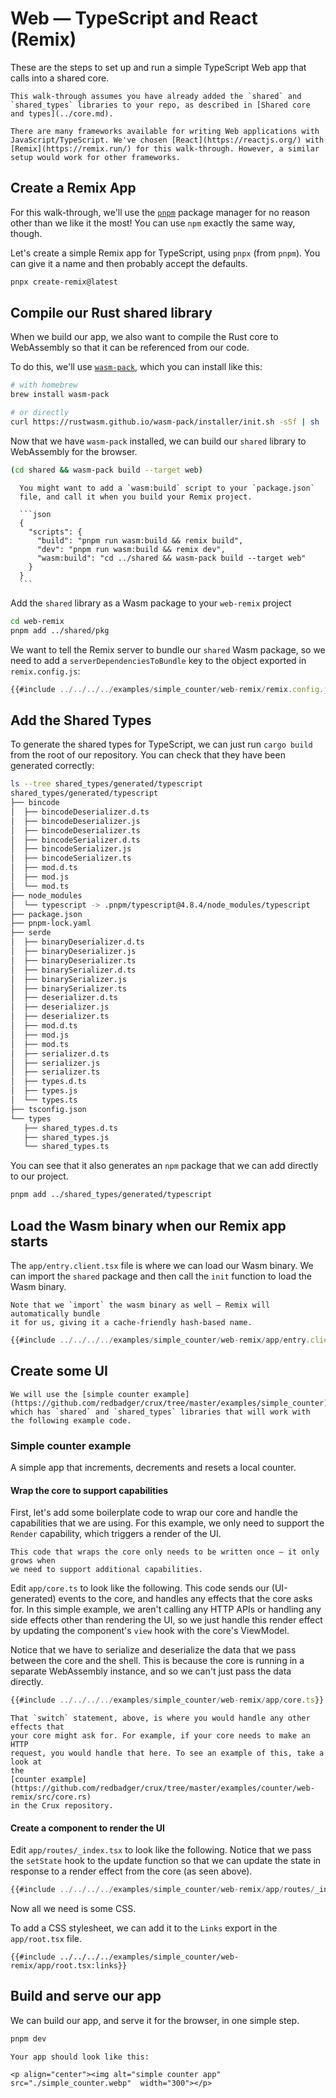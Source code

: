 # Web — TypeScript and React (Remix)

These are the steps to set up and run a simple TypeScript Web app that calls
into a shared core.

```admonish
This walk-through assumes you have already added the `shared` and `shared_types` libraries to your repo, as described in [Shared core and types](../core.md).
```

```admonish info
There are many frameworks available for writing Web applications with JavaScript/TypeScript. We've chosen [React](https://reactjs.org/) with [Remix](https://remix.run/) for this walk-through. However, a similar setup would work for other frameworks.
```

## Create a Remix App

For this walk-through, we'll use the [`pnpm`](https://pnpm.io/) package manager
for no reason other than we like it the most! You can use `npm` exactly the same
way, though.

Let's create a simple Remix app for TypeScript, using `pnpx` (from `pnpm`). You
can give it a name and then probably accept the defaults.

```sh
pnpx create-remix@latest
```

## Compile our Rust shared library

When we build our app, we also want to compile the Rust core to WebAssembly so
that it can be referenced from our code.

To do this, we'll use
[`wasm-pack`](https://rustwasm.github.io/wasm-pack/installer/), which you can
install like this:

```sh
# with homebrew
brew install wasm-pack

# or directly
curl https://rustwasm.github.io/wasm-pack/installer/init.sh -sSf | sh
```

Now that we have `wasm-pack` installed, we can build our `shared` library to
WebAssembly for the browser.

```sh
(cd shared && wasm-pack build --target web)
```

````admonish tip
  You might want to add a `wasm:build` script to your `package.json`
  file, and call it when you build your Remix project.

  ```json
  {
    "scripts": {
      "build": "pnpm run wasm:build && remix build",
      "dev": "pnpm run wasm:build && remix dev",
      "wasm:build": "cd ../shared && wasm-pack build --target web"
    }
  }
  ```
````

Add the `shared` library as a Wasm package to your `web-remix` project

```sh
cd web-remix
pnpm add ../shared/pkg
```

We want to tell the Remix server to bundle our `shared` Wasm package, so we need
to add a `serverDependenciesToBundle` key to the object exported in
`remix.config.js`:

```js
{{#include ../../../../examples/simple_counter/web-remix/remix.config.js}}
```

## Add the Shared Types

To generate the shared types for TypeScript, we can just run `cargo build` from
the root of our repository. You can check that they have been generated
correctly:

```sh
ls --tree shared_types/generated/typescript
shared_types/generated/typescript
├── bincode
│  ├── bincodeDeserializer.d.ts
│  ├── bincodeDeserializer.js
│  ├── bincodeDeserializer.ts
│  ├── bincodeSerializer.d.ts
│  ├── bincodeSerializer.js
│  ├── bincodeSerializer.ts
│  ├── mod.d.ts
│  ├── mod.js
│  └── mod.ts
├── node_modules
│  └── typescript -> .pnpm/typescript@4.8.4/node_modules/typescript
├── package.json
├── pnpm-lock.yaml
├── serde
│  ├── binaryDeserializer.d.ts
│  ├── binaryDeserializer.js
│  ├── binaryDeserializer.ts
│  ├── binarySerializer.d.ts
│  ├── binarySerializer.js
│  ├── binarySerializer.ts
│  ├── deserializer.d.ts
│  ├── deserializer.js
│  ├── deserializer.ts
│  ├── mod.d.ts
│  ├── mod.js
│  ├── mod.ts
│  ├── serializer.d.ts
│  ├── serializer.js
│  ├── serializer.ts
│  ├── types.d.ts
│  ├── types.js
│  └── types.ts
├── tsconfig.json
└── types
   ├── shared_types.d.ts
   ├── shared_types.js
   └── shared_types.ts
```

You can see that it also generates an `npm` package that we can add directly to
our project.

```sh
pnpm add ../shared_types/generated/typescript
```

## Load the Wasm binary when our Remix app starts

The `app/entry.client.tsx` file is where we can load our Wasm binary. We can
import the `shared` package and then call the `init` function to load the Wasm
binary.

```admonish
Note that we `import` the wasm binary as well — Remix will automatically bundle
it for us, giving it a cache-friendly hash-based name.
```

```ts
{{#include ../../../../examples/simple_counter/web-remix/app/entry.client.tsx}}
```

## Create some UI

```admonish example
We will use the [simple counter example](https://github.com/redbadger/crux/tree/master/examples/simple_counter), which has `shared` and `shared_types` libraries that will work with the following example code.
```

### Simple counter example

A simple app that increments, decrements and resets a local counter.

#### Wrap the core to support capabilities

First, let's add some boilerplate code to wrap our core and handle the
capabilities that we are using. For this example, we only need to support the
`Render` capability, which triggers a render of the UI.

```admonish
This code that wraps the core only needs to be written once — it only grows when
we need to support additional capabilities.
```

Edit `app/core.ts` to look like the following. This code sends our
(UI-generated) events to the core, and handles any effects that the core asks
for. In this simple example, we aren't calling any HTTP APIs or handling any
side effects other than rendering the UI, so we just handle this render effect
by updating the component's `view` hook with the core's ViewModel.

Notice that we have to serialize and deserialize the data that we pass between
the core and the shell. This is because the core is running in a separate
WebAssembly instance, and so we can't just pass the data directly.

```typescript
{{#include ../../../../examples/simple_counter/web-remix/app/core.ts}}
```

```admonish tip
That `switch` statement, above, is where you would handle any other effects that
your core might ask for. For example, if your core needs to make an HTTP
request, you would handle that here. To see an example of this, take a look at
the
[counter example](https://github.com/redbadger/crux/tree/master/examples/counter/web-remix/src/core.rs)
in the Crux repository.
```

#### Create a component to render the UI

Edit `app/routes/_index.tsx` to look like the following. Notice that we pass the
`setState` hook to the update function so that we can update the state in
response to a render effect from the core (as seen above).

```typescript
{{#include ../../../../examples/simple_counter/web-remix/app/routes/_index.tsx}}
```

Now all we need is some CSS.

To add a CSS stylesheet, we can add it to the `Links` export in the
`app/root.tsx` file.

```tsx
{{#include ../../../../examples/simple_counter/web-remix/app/root.tsx:links}}
```

## Build and serve our app

We can build our app, and serve it for the browser, in one simple step.

```sh
pnpm dev
```

```admonish success
Your app should look like this:

<p align="center"><img alt="simple counter app" src="./simple_counter.webp"  width="300"></p>
```
